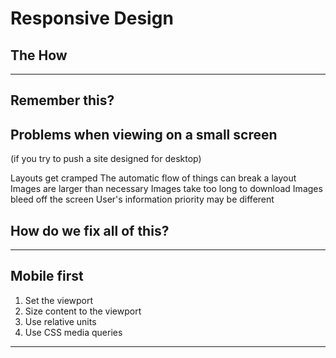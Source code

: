 # Responsive Design
## The How

---

## Remember this?


## Problems when viewing on a small screen

(if you try to push a site designed for desktop)

Layouts get cramped
The automatic flow of things can break a layout
Images are larger than necessary
Images take too long to download
Images bleed off the screen
User's information priority may be different


## How do we fix all of this?

---

## Mobile first

1. Set the viewport
2. Size content to the viewport
3. Use relative units
4. Use CSS media queries

---
